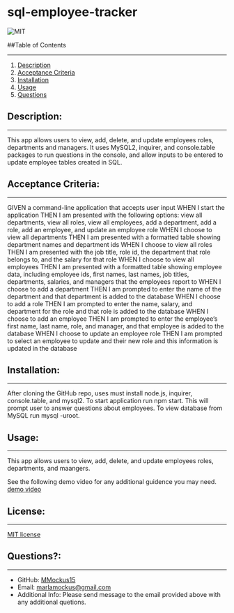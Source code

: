# sql-employee-tracker

![MIT](https://img.shields.io/badge/License-MIT-yellow)

##Table of Contents

---

1. [Description](#description)
1. [Acceptance Criteria](#acceptance-criteria)
1. [Installation](#installation)
1. [Usage](#usage)
1. [Questions](#questions)

## Description:

---

This app allows users to view, add, delete, and update employees roles, departments and managers. It uses MySQL2, inquirer, and console.table packages to run questions in the console, and allow inputs to be entered to update employee tables created in SQL.

## Acceptance Criteria:

---

GIVEN a command-line application that accepts user input
WHEN I start the application
THEN I am presented with the following options: view all departments, view all roles, view all employees, add a department, add a role, add an employee, and update an employee role
WHEN I choose to view all departments
THEN I am presented with a formatted table showing department names and department ids
WHEN I choose to view all roles
THEN I am presented with the job title, role id, the department that role belongs to, and the salary for that role
WHEN I choose to view all employees
THEN I am presented with a formatted table showing employee data, including employee ids, first names, last names, job titles, departments, salaries, and managers that the employees report to
WHEN I choose to add a department
THEN I am prompted to enter the name of the department and that department is added to the database
WHEN I choose to add a role
THEN I am prompted to enter the name, salary, and department for the role and that role is added to the database
WHEN I choose to add an employee
THEN I am prompted to enter the employee’s first name, last name, role, and manager, and that employee is added to the database
WHEN I choose to update an employee role
THEN I am prompted to select an employee to update and their new role and this information is updated in the database 

## Installation:

---

After cloning the GitHub repo, uses must install node.js, inquirer, console.table, and mysql2. To start application run npm start. This will prompt user to answer questions about employees. To view database from MySQL run mysql -uroot. 

## Usage:

---

This app allows users to view, add, delete, and update employees roles, departments, and maangers.

See the following demo video for any additional guidence you may need. [demo video](https://drive.google.com/file/d/1uL6R8PMP-0RsODbprxr-jM8FjrAsQxC5/view)

## License:

---

[MIT license](https://choosealicense.com/licenses/mit/)

## Questions?:

---

- GitHub: [MMockus15](https://github.com/MMockus15)
- Email: [marlamockus@gmail.com](marlamockus@gmail.com)
- Additional Info: Please send message to the email provided above with any additional quetions.
